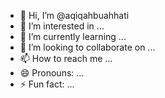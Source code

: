 - 👋 Hi, I’m @aqiqahbuahhati
- 👀 I’m interested in ...
- 🌱 I’m currently learning ...
- 💞️ I’m looking to collaborate on ...
- 📫 How to reach me ...
- 😄 Pronouns: ...
- ⚡ Fun fact: ...

<!---
aqiqahbuahhati/aqiqahbuahhati is a ✨ special ✨ repository because its `README.md` (this file) appears on your GitHub profile.
You can click the Preview link to take a look at your changes.
--->
